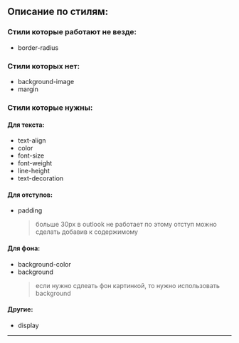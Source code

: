 ## Описание по стилям:
  ### Стили которые работают не везде:
  <ul>
    <li>border-radius</li>
  </ul>

  ### Стили которых нет:
  <ul>
    <li>background-image</li>
    <li>margin</li>
  </ul>


  ### Стили которые нужны:
  #### Для текста:
  <ul>
    <li>text-align</li>
    <li>color</li>
    <li>font-size</li>
    <li>font-weight</li>
    <li>line-height</li>
    <li>text-decoration</li>
  </ul>


  #### Для отступов:
  <ul>
    <li>
      padding
      <blockquote>
        больше 30px в outlook не работает по этому отступ можно сделать добавив к содержимому &nbsp;
      </blockquote>
    </li>
  </ul>

    
  #### Для фона:
  <ul>
    <li>background-color</li>
    <li>
      background
      <blockquote>
        если нужно сдлеать фон картинкой, то нужно использовать background
      </blockquote>
      </li>
  </ul>

  #### Другие:
  <ul>
    <li>display</li>
  </ul>
<hr>